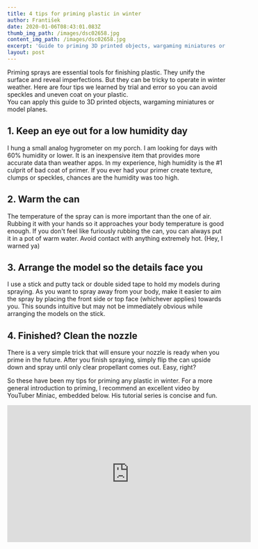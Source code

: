 ```yaml
---
title: 4 tips for priming plastic in winter
author: František
date: 2020-01-06T08:43:01.083Z
thumb_img_path: /images/dsc02658.jpg
content_img_path: /images/dsc02658.jpg
excerpt: 'Guide to priming 3D printed objects, wargaming miniatures or model planes.'
layout: post
---
```

Priming sprays are essential tools for finishing plastic. They unify the surface and reveal imperfections. But they can be tricky to operate in winter weather. Here are four tips we learned by trial and error so you can avoid speckles and uneven coat on your plastic.\
You can apply this guide to 3D printed objects, wargaming miniatures or model planes.

## 1. Keep an eye out for a low humidity day

I hung a small analog hygrometer on my porch. I am looking for days with 60% humidity or lower. It is an inexpensive item that provides more accurate data than weather apps. In my experience, high humidity is the #1 culprit of bad coat of primer. If you ever had your primer create texture, clumps or speckles, chances are the humidity was too high.

## 2. Warm the can

The temperature of the spray can is more important than the one of air. Rubbing it with your hands so it approaches your body temperature is good enough. If you don't feel like furiously rubbing the can, you can always put it in a pot of warm water. Avoid contact with anything extremely hot. (Hey, I warned ya)

## 3. Arrange the model so the details face you

I use a stick and putty tack or double sided tape to hold my models during spraying. As you want to spray away from your body, make it easier to aim the spray by placing the front side or top face (whichever applies) towards you. This sounds intuitive but may not be immediately obvious while arranging the models on the stick.

## 4. Finished? Clean the nozzle

There is a very simple trick that will ensure your nozzle is ready when you prime in the future. After you finish spraying, simply flip the can upside down and spray until only clear propellant comes out. Easy, right?

So these have been my tips for priming any plastic in winter.  For a more general introduction to priming, I recommend an excellent video by YouTuber Miniac, embedded below. His tutorial series is concise and fun.

<iframe width="560" height="315" src="https://www.youtube.com/embed/k1srek0pono" frameborder="0" allow="accelerometer; autoplay; encrypted-media; gyroscope; picture-in-picture" allowfullscreen></iframe>
